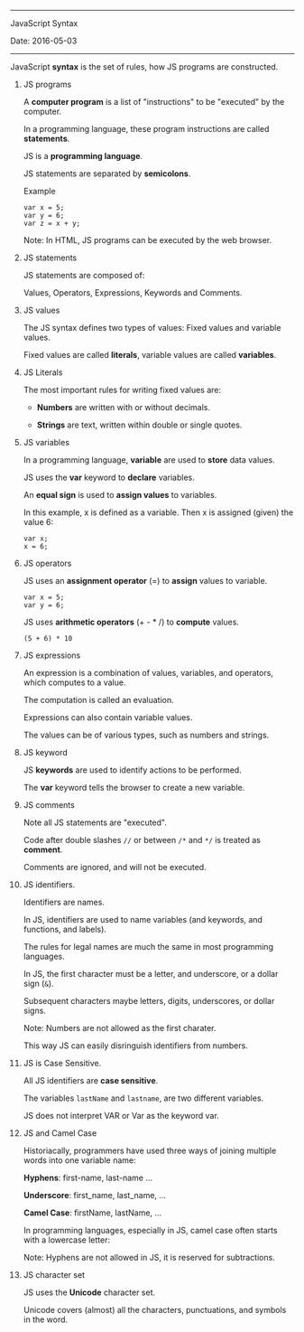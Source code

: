-----------------------------------------------------
JavaScript Syntax

Date: 2016-05-03

-----------------------------------------------------

JavaScript **syntax** is the set of rules, how JS programs are constructed.

1. JS programs

	A **computer program** is a list of "instructions" to be "executed" by the
	computer.

	In a programming language, these program instructions are called 
	**statements**.

	JS is a **programming language**.

	JS statements are separated by **semicolons**.

	Example

	```
	var x = 5;
	var y = 6;
	var z = x + y;
	```

	Note: In HTML, JS programs can be executed by the web browser.

2. JS statements
	
	JS statements are composed of:

	Values, Operators, Expressions, Keywords and Comments.

3. JS values

	The JS syntax defines two types of values: Fixed values and variable values.

	Fixed values are called **literals**, variable values are called 
	**variables**.

4. JS Literals

	The most important rules for writing fixed values are:

	* **Numbers** are written with or without decimals.

	* **Strings** are text, written within double or single quotes.

5. JS variables

	In a programming language, **variable** are used to **store** data values.

	JS uses the **var** keyword to **declare** variables.

	An **equal sign** is used to **assign values** to variables.

	In this example, x is defined as a variable. Then x is assigned (given) the
	value 6:

	```
	var x;
	x = 6;
	```

6. JS operators

	JS uses an **assignment operator** (=) to **assign** values to variable.

	```
	var x = 5;
	var y = 6;
	```

	JS uses **arithmetic operators** (+ - * /) to **compute** values.

	```
	(5 + 6) * 10
	```

7. JS expressions

	An expression is a combination of values, variables, and operators, which 
	computes to a value.

	The computation is called an evaluation.

	Expressions can also contain variable values.

	The values can be of various types, such as numbers and strings.

8. JS keyword

	JS **keywords** are used to identify actions to be performed.

	The **var** keyword tells the browser to create a new variable.

9. JS comments

	Note all JS statements are "executed".

	Code after double slashes `//` or between `/*` and `*/` is treated as 
	**comment**.

	Comments are ignored, and will not be executed.

10. JS identifiers.

	Identifiers are names.

	In JS, identifiers are used to name variables (and keywords, and functions,
	and labels).

	The rules for legal names are much the same in most programming languages.

	In JS, the first character must be a letter, and underscore, or a dollar 
	sign (`&`).

	Subsequent characters maybe letters, digits, underscores, or dollar signs.

	Note: Numbers are not allowed as the first charater.
	
	This way JS can easily disringuish identifiers from numbers.

11. JS is Case Sensitive.

	All JS identifiers are **case sensitive**.

	The variables `lastName` and `lastname`, are two different variables.

	JS does not interpret VAR or Var as the keyword var.

12. JS and Camel Case
	
	Historiacally, programmers have used three ways of joining multiple words 
	into one variable name:

	**Hyphens**: first-name, last-name ...

	**Underscore**: first\_name, last\_name, ...

	**Camel Case**: firstName, lastName, ...

	In programming languages, especially in JS, camel case often starts with a 
	lowercase letter:

	Note: Hyphens are not allowed in JS, it is reserved for subtractions.

13. JS character set

	JS uses the **Unicode** character set.

	Unicode covers (almost) all the characters, punctuations, and symbols in
	the word.

